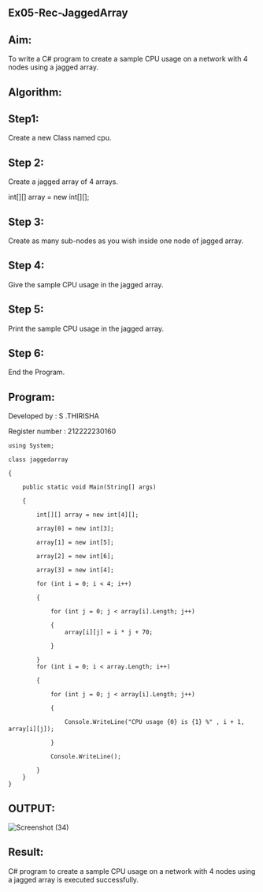 ## Ex05-Rec-JaggedArray

## Aim:
To write a C# program to create a sample CPU usage on a network with 4 nodes using a jagged array.

## Algorithm:
## Step1:
Create a new Class named cpu.

## Step 2:
Create a jagged array of 4 arrays.

int[][] array = new int[][];

## Step 3:
Create as many sub-nodes as you wish inside one node of jagged array.

## Step 4:
Give the sample CPU usage in the jagged array.

## Step 5:
Print the sample CPU usage in the jagged array.

## Step 6:
End the Program.

## Program:
Developed by : S .THIRISHA

Register number : 212222230160

```
using System;

class jaggedarray

{

    public static void Main(String[] args)

    {

        int[][] array = new int[4][];

        array[0] = new int[3];

        array[1] = new int[5];

        array[2] = new int[6];

        array[3] = new int[4];

        for (int i = 0; i < 4; i++)

        {

            for (int j = 0; j < array[i].Length; j++)

            {
                array[i][j] = i * j + 70;

            }

        }
        for (int i = 0; i < array.Length; i++)

        {

            for (int j = 0; j < array[i].Length; j++)

            {

                Console.WriteLine("CPU usage {0} is {1} %" , i + 1, array[i][j]);

            }

            Console.WriteLine();

        }
    }
}
```

## OUTPUT:
![Screenshot (34)](https://github.com/Thirisha-s/Ex05-Rec-JaggedArray/assets/120380280/9298721f-cb27-489c-b1c0-806339260b1e)

## Result:
C# program to create a sample CPU usage on a network with 4 nodes using a jagged array is executed successfully.

